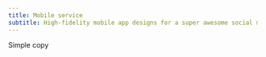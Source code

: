```yaml
---
title: Mobile service
subtitle: High-fidelity mobile app designs for a super awesome social media company.
---
```


Simple copy

